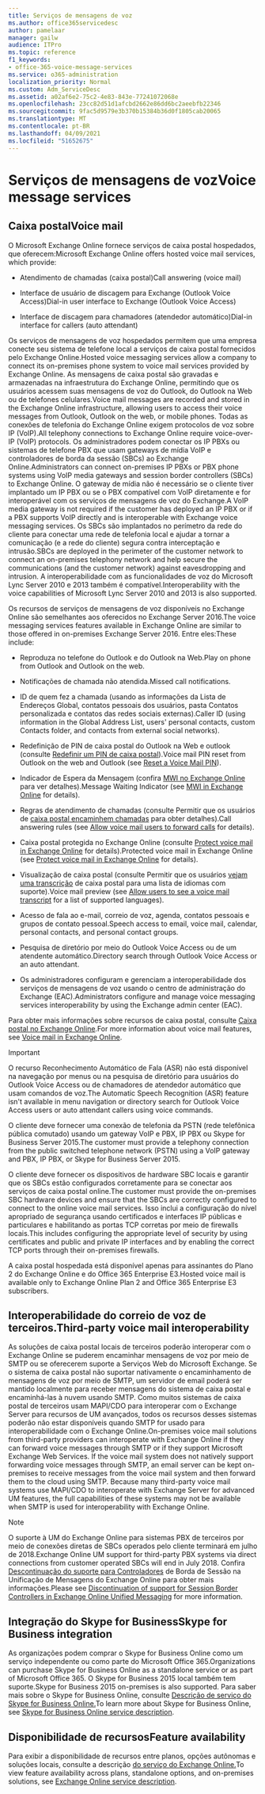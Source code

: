 ```yaml
---
title: Serviços de mensagens de voz
ms.author: office365servicedesc
author: pamelaar
manager: gailw
audience: ITPro
ms.topic: reference
f1_keywords:
- office-365-voice-message-services
ms.service: o365-administration
localization_priority: Normal
ms.custom: Adm_ServiceDesc
ms.assetid: a02af6e2-75c2-4e83-843e-77241072068e
ms.openlocfilehash: 23cc82d51d1afcbd2662e86dd6bc2aeebfb22346
ms.sourcegitcommit: 9fac5d9579e3b370b15384b36d0f1805cab20065
ms.translationtype: MT
ms.contentlocale: pt-BR
ms.lasthandoff: 04/09/2021
ms.locfileid: "51652675"
---
```

# <a name="voice-message-services"></a><span data-ttu-id="092b8-102">Serviços de mensagens de voz</span><span class="sxs-lookup"><span data-stu-id="092b8-102">Voice message services</span></span>

## <a name="voice-mail"></a><span data-ttu-id="092b8-103">Caixa postal</span><span class="sxs-lookup"><span data-stu-id="092b8-103">Voice mail</span></span>

<span data-ttu-id="092b8-104">O Microsoft Exchange Online fornece serviços de caixa postal hospedados, que oferecem:</span><span class="sxs-lookup"><span data-stu-id="092b8-104">Microsoft Exchange Online offers hosted voice mail services, which provide:</span></span>
  
- <span data-ttu-id="092b8-105">Atendimento de chamadas (caixa postal)</span><span class="sxs-lookup"><span data-stu-id="092b8-105">Call answering (voice mail)</span></span>
    
- <span data-ttu-id="092b8-106">Interface de usuário de discagem para Exchange (Outlook Voice Access)</span><span class="sxs-lookup"><span data-stu-id="092b8-106">Dial-in user interface to Exchange (Outlook Voice Access)</span></span>
    
- <span data-ttu-id="092b8-107">Interface de discagem para chamadores (atendedor automático)</span><span class="sxs-lookup"><span data-stu-id="092b8-107">Dial-in interface for callers (auto attendant)</span></span>
    
<span data-ttu-id="092b8-108">Os serviços de mensagens de voz hospedados permitem que uma empresa conecte seu sistema de telefone local a serviços de caixa postal fornecidos pelo Exchange Online.</span><span class="sxs-lookup"><span data-stu-id="092b8-108">Hosted voice messaging services allow a company to connect its on-premises phone system to voice mail services provided by Exchange Online.</span></span> <span data-ttu-id="092b8-109">As mensagens de caixa postal são gravadas e armazenadas na infraestrutura do Exchange Online, permitindo que os usuários acessem suas mensagens de voz do Outlook, do Outlook na Web ou de telefones celulares.</span><span class="sxs-lookup"><span data-stu-id="092b8-109">Voice mail messages are recorded and stored in the Exchange Online infrastructure, allowing users to access their voice messages from Outlook, Outlook on the web, or mobile phones.</span></span> <span data-ttu-id="092b8-110">Todas as conexões de telefonia do Exchange Online exigem protocolos de voz sobre IP (VoIP).</span><span class="sxs-lookup"><span data-stu-id="092b8-110">All telephony connections to Exchange Online require voice-over-IP (VoIP) protocols.</span></span> <span data-ttu-id="092b8-111">Os administradores podem conectar os IP PBXs ou sistemas de telefone PBX que usam gateways de mídia VoIP e controladores de borda da sessão (SBCs) ao Exchange Online.</span><span class="sxs-lookup"><span data-stu-id="092b8-111">Administrators can connect on-premises IP PBXs or PBX phone systems using VoIP media gateways and session border controllers (SBCs) to Exchange Online.</span></span> <span data-ttu-id="092b8-112">O gateway de mídia não é necessário se o cliente tiver implantado um IP PBX ou se o PBX compatível com VoIP diretamente e for interoperável com os serviços de mensagens de voz do Exchange.</span><span class="sxs-lookup"><span data-stu-id="092b8-112">A VoIP media gateway is not required if the customer has deployed an IP PBX or if a PBX supports VoIP directly and is interoperable with Exchange voice messaging services.</span></span> <span data-ttu-id="092b8-113">Os SBCs são implantados no perímetro da rede do cliente para conectar uma rede de telefonia local e ajudar a tornar a comunicação (e a rede do cliente) segura contra interceptação e intrusão.</span><span class="sxs-lookup"><span data-stu-id="092b8-113">SBCs are deployed in the perimeter of the customer network to connect an on-premises telephony network and help secure the communications (and the customer network) against eavesdropping and intrusion.</span></span> <span data-ttu-id="092b8-114">A interoperabilidade com as funcionalidades de voz do Microsoft Lync Server 2010 e 2013 também é compatível.</span><span class="sxs-lookup"><span data-stu-id="092b8-114">Interoperability with the voice capabilities of Microsoft Lync Server 2010 and 2013 is also supported.</span></span>
  
<span data-ttu-id="092b8-115">Os recursos de serviços de mensagens de voz disponíveis no Exchange Online são semelhantes aos oferecidos no Exchange Server 2016.</span><span class="sxs-lookup"><span data-stu-id="092b8-115">The voice messaging services features available in Exchange Online are similar to those offered in on-premises Exchange Server 2016.</span></span> <span data-ttu-id="092b8-116">Entre eles:</span><span class="sxs-lookup"><span data-stu-id="092b8-116">These include:</span></span>
  
- <span data-ttu-id="092b8-117">Reproduza no telefone do Outlook e do Outlook na Web.</span><span class="sxs-lookup"><span data-stu-id="092b8-117">Play on phone from Outlook and Outlook on the web.</span></span>
    
- <span data-ttu-id="092b8-118">Notificações de chamada não atendida.</span><span class="sxs-lookup"><span data-stu-id="092b8-118">Missed call notifications.</span></span>
    
- <span data-ttu-id="092b8-119">ID de quem fez a chamada (usando as informações da Lista de Endereços Global, contatos pessoais dos usuários, pasta Contatos personalizada e contatos das redes sociais externas).</span><span class="sxs-lookup"><span data-stu-id="092b8-119">Caller ID (using information in the Global Address List, users' personal contacts, custom Contacts folder, and contacts from external social networks).</span></span>
    
- <span data-ttu-id="092b8-120">Redefinição de PIN de caixa postal do Outlook na Web e outlook (consulte [Redefinir um PIN de caixa postal](/exchange/voice-mail-unified-messaging/set-outlook-voice-access-pin-security/reset-a-voice-mail-pin)).</span><span class="sxs-lookup"><span data-stu-id="092b8-120">Voice mail PIN reset from Outlook on the web and Outlook (see [Reset a Voice Mail PIN](/exchange/voice-mail-unified-messaging/set-outlook-voice-access-pin-security/reset-a-voice-mail-pin)).</span></span>
    
- <span data-ttu-id="092b8-121">Indicador de Espera da Mensagem (confira [MWI no Exchange Online](/exchange/voice-mail-unified-messaging/set-up-client-voice-mail-features/mwi-in-exchange-online) para ver detalhes).</span><span class="sxs-lookup"><span data-stu-id="092b8-121">Message Waiting Indicator (see [MWI in Exchange Online](/exchange/voice-mail-unified-messaging/set-up-client-voice-mail-features/mwi-in-exchange-online) for details).</span></span> 
    
- <span data-ttu-id="092b8-122">Regras de atendimento de chamadas (consulte Permitir que os usuários de [caixa postal encaminhem chamadas](/exchange/voice-mail-unified-messaging/set-up-client-voice-mail-features/allow-voice-mail-users-to-forward-calls) para obter detalhes).</span><span class="sxs-lookup"><span data-stu-id="092b8-122">Call answering rules (see [Allow voice mail users to forward calls](/exchange/voice-mail-unified-messaging/set-up-client-voice-mail-features/allow-voice-mail-users-to-forward-calls) for details).</span></span>
    
- <span data-ttu-id="092b8-123">Caixa postal protegida no Exchange Online (consulte [Protect voice mail in Exchange Online](/exchange/voice-mail-unified-messaging/set-up-client-voice-mail-features/protect-voice-mail) for details).</span><span class="sxs-lookup"><span data-stu-id="092b8-123">Protected voice mail in Exchange Online (see [Protect voice mail in Exchange Online](/exchange/voice-mail-unified-messaging/set-up-client-voice-mail-features/protect-voice-mail) for details).</span></span>
    
- <span data-ttu-id="092b8-124">Visualização de caixa postal (consulte Permitir que os usuários [vejam uma transcrição](/exchange/voice-mail-unified-messaging/set-up-client-voice-mail-features/allow-users-to-see-a-voice-mail-transcript) de caixa postal para uma lista de idiomas com suporte).</span><span class="sxs-lookup"><span data-stu-id="092b8-124">Voice mail preview (see [Allow users to see a voice mail transcript](/exchange/voice-mail-unified-messaging/set-up-client-voice-mail-features/allow-users-to-see-a-voice-mail-transcript) for a list of supported languages).</span></span>
    
- <span data-ttu-id="092b8-125">Acesso de fala ao e-mail, correio de voz, agenda, contatos pessoais e grupos de contato pessoal.</span><span class="sxs-lookup"><span data-stu-id="092b8-125">Speech access to email, voice mail, calendar, personal contacts, and personal contact groups.</span></span>
    
- <span data-ttu-id="092b8-126">Pesquisa de diretório por meio do Outlook Voice Access ou de um atendente automático.</span><span class="sxs-lookup"><span data-stu-id="092b8-126">Directory search through Outlook Voice Access or an auto attendant.</span></span>
    
- <span data-ttu-id="092b8-127">Os administradores configuram e gerenciam a interoperabilidade dos serviços de mensagens de voz usando o centro de administração do Exchange (EAC).</span><span class="sxs-lookup"><span data-stu-id="092b8-127">Administrators configure and manage voice messaging services interoperability by using the Exchange admin center (EAC).</span></span>
    
<span data-ttu-id="092b8-128">Para obter mais informações sobre recursos de caixa postal, consulte [Caixa postal no Exchange Online](/exchange/voice-mail-unified-messaging/voice-mail-unified-messaging).</span><span class="sxs-lookup"><span data-stu-id="092b8-128">For more information about voice mail features, see [Voice mail in Exchange Online](/exchange/voice-mail-unified-messaging/voice-mail-unified-messaging).</span></span>
  
> [!IMPORTANT]
> <span data-ttu-id="092b8-129">O recurso Reconhecimento Automático de Fala (ASR) não está disponível na navegação por menus ou na pesquisa de diretório para usuários do Outlook Voice Access ou de chamadores de atendedor automático que usam comandos de voz.</span><span class="sxs-lookup"><span data-stu-id="092b8-129">The Automatic Speech Recognition (ASR) feature isn't available in menu navigation or directory search for Outlook Voice Access users or auto attendant callers using voice commands.</span></span> 
>
> <span data-ttu-id="092b8-130">O cliente deve fornecer uma conexão de telefonia da PSTN (rede telefônica pública comutado) usando um gateway VoIP e PBX, IP PBX ou Skype for Business Server 2015.</span><span class="sxs-lookup"><span data-stu-id="092b8-130">The customer must provide a telephony connection from the public switched telephone network (PSTN) using a VoIP gateway and PBX, IP PBX, or Skype for Business Server 2015.</span></span> 
>
> <span data-ttu-id="092b8-131">O cliente deve fornecer os dispositivos de hardware SBC locais e garantir que os SBCs estão configurados corretamente para se conectar aos serviços de caixa postal online.</span><span class="sxs-lookup"><span data-stu-id="092b8-131">The customer must provide the on-premises SBC hardware devices and ensure that the SBCs are correctly configured to connect to the online voice mail services.</span></span> <span data-ttu-id="092b8-132">Isso inclui a configuração do nível apropriado de segurança usando certificados e interfaces IP públicas e particulares e habilitando as portas TCP corretas por meio de firewalls locais.</span><span class="sxs-lookup"><span data-stu-id="092b8-132">This includes configuring the appropriate level of security by using certificates and public and private IP interfaces and by enabling the correct TCP ports through their on-premises firewalls.</span></span> 
>
> <span data-ttu-id="092b8-133">A caixa postal hospedada está disponível apenas para assinantes do Plano 2 do Exchange Online e do Office 365 Enterprise E3.</span><span class="sxs-lookup"><span data-stu-id="092b8-133">Hosted voice mail is available only to Exchange Online Plan 2 and Office 365 Enterprise E3 subscribers.</span></span> 
  
## <a name="third-party-voice-mail-interoperability"></a><span data-ttu-id="092b8-134">Interoperabilidade do correio de voz de terceiros.</span><span class="sxs-lookup"><span data-stu-id="092b8-134">Third-party voice mail interoperability</span></span>

<span data-ttu-id="092b8-p104">As soluções de caixa postal locais de terceiros poderão interoperar com o Exchange Online se puderem encaminhar mensagens de voz por meio de SMTP ou se oferecerem suporte a Serviços Web do Microsoft Exchange. Se o sistema de caixa postal não suportar nativamente o encaminhamento de mensagens de voz por meio de SMTP, um servidor de email poderá ser mantido localmente para receber mensagens do sistema de caixa postal e encaminhá-las à nuvem usando SMTP. Como muitos sistemas de caixa postal de terceiros usam MAPI/CDO para interoperar com o Exchange Server para recursos de UM avançados, todos os recursos desses sistemas poderão não estar disponíveis quando SMTP for usado para interoperabilidade com o Exchange Online.</span><span class="sxs-lookup"><span data-stu-id="092b8-p104">On-premises voice mail solutions from third-party providers can interoperate with Exchange Online if they can forward voice messages through SMTP or if they support Microsoft Exchange Web Services. If the voice mail system does not natively support forwarding voice messages through SMTP, an email server can be kept on-premises to receive messages from the voice mail system and then forward them to the cloud using SMTP. Because many third-party voice mail systems use MAPI/CDO to interoperate with Exchange Server for advanced UM features, the full capabilities of these systems may not be available when SMTP is used for interoperability with Exchange Online.</span></span>
  
> [!NOTE]
> <span data-ttu-id="092b8-138">O suporte à UM do Exchange Online para sistemas PBX de terceiros por meio de conexões diretas de SBCs operados pelo cliente terminará em julho de 2018.</span><span class="sxs-lookup"><span data-stu-id="092b8-138">Exchange Online UM support for third-party PBX systems via direct connections from customer operated SBCs will end in July 2018.</span></span> <span data-ttu-id="092b8-139">Confira [Descontinuação do suporte para Controladores](https://techcommunity.microsoft.com/t5/Exchange-Team-Blog/Discontinuation-of-support-for-Session-Border-Controllers-in/ba-p/607117) de Borda de Sessão na Unificação de Mensagens do Exchange Online para obter mais informações.</span><span class="sxs-lookup"><span data-stu-id="092b8-139">Please see [Discontinuation of support for Session Border Controllers in Exchange Online Unified Messaging](https://techcommunity.microsoft.com/t5/Exchange-Team-Blog/Discontinuation-of-support-for-Session-Border-Controllers-in/ba-p/607117) for more information.</span></span> 
  
## <a name="skype-for-business-integration"></a><span data-ttu-id="092b8-140">Integração do Skype for Business</span><span class="sxs-lookup"><span data-stu-id="092b8-140">Skype for Business integration</span></span>

<span data-ttu-id="092b8-141">As organizações podem comprar o Skype for Business Online como um serviço independente ou como parte do Microsoft Office 365.</span><span class="sxs-lookup"><span data-stu-id="092b8-141">Organizations can purchase Skype for Business Online as a standalone service or as part of Microsoft Office 365.</span></span> <span data-ttu-id="092b8-142">O Skype for Business 2015 local também tem suporte.</span><span class="sxs-lookup"><span data-stu-id="092b8-142">Skype for Business 2015 on-premises is also supported.</span></span> <span data-ttu-id="092b8-143">Para saber mais sobre o Skype for Business Online, consulte [Descrição de serviço do Skype for Business Online.](../skype-for-business-online-service-description/skype-for-business-online-service-description.md)</span><span class="sxs-lookup"><span data-stu-id="092b8-143">To learn more about Skype for Business Online, see [Skype for Business Online service description](../skype-for-business-online-service-description/skype-for-business-online-service-description.md).</span></span>
  
## <a name="feature-availability"></a><span data-ttu-id="092b8-144">Disponibilidade de recursos</span><span class="sxs-lookup"><span data-stu-id="092b8-144">Feature availability</span></span>

<span data-ttu-id="092b8-145">Para exibir a disponibilidade de recursos entre planos, opções autônomas e soluções locais, consulte a descrição [do serviço do Exchange Online.](exchange-online-service-description.md)</span><span class="sxs-lookup"><span data-stu-id="092b8-145">To view feature availability across plans, standalone options, and on-premises solutions, see [Exchange Online service description](exchange-online-service-description.md).</span></span>
